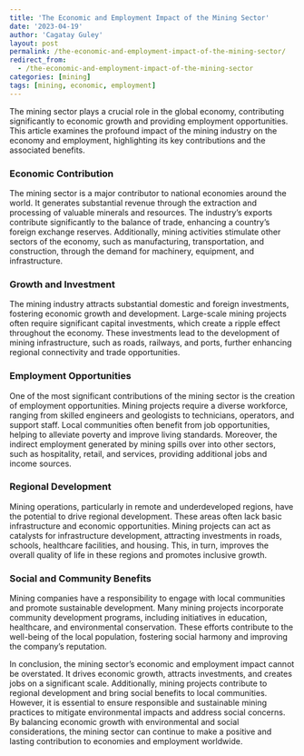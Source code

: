 ```yaml
---
title: 'The Economic and Employment Impact of the Mining Sector'
date: '2023-04-19'
author: 'Cagatay Guley'
layout: post
permalink: /the-economic-and-employment-impact-of-the-mining-sector/
redirect_from:
  - /the-economic-and-employment-impact-of-the-mining-sector
categories: [mining]
tags: [mining, economic, employment]
---
```


The mining sector plays a crucial role in the global economy, contributing significantly to economic growth and providing employment opportunities. This article examines the profound impact of the mining industry on the economy and employment, highlighting its key contributions and the associated benefits.

### Economic Contribution

The mining sector is a major contributor to national economies around the world. It generates substantial revenue through the extraction and processing of valuable minerals and resources. The industry’s exports contribute significantly to the balance of trade, enhancing a country’s foreign exchange reserves. Additionally, mining activities stimulate other sectors of the economy, such as manufacturing, transportation, and construction, through the demand for machinery, equipment, and infrastructure.

### Growth and Investment

The mining industry attracts substantial domestic and foreign investments, fostering economic growth and development. Large-scale mining projects often require significant capital investments, which create a ripple effect throughout the economy. These investments lead to the development of mining infrastructure, such as roads, railways, and ports, further enhancing regional connectivity and trade opportunities.

### Employment Opportunities

One of the most significant contributions of the mining sector is the creation of employment opportunities. Mining projects require a diverse workforce, ranging from skilled engineers and geologists to technicians, operators, and support staff. Local communities often benefit from job opportunities, helping to alleviate poverty and improve living standards. Moreover, the indirect employment generated by mining spills over into other sectors, such as hospitality, retail, and services, providing additional jobs and income sources.

### Regional Development

Mining operations, particularly in remote and underdeveloped regions, have the potential to drive regional development. These areas often lack basic infrastructure and economic opportunities. Mining projects can act as catalysts for infrastructure development, attracting investments in roads, schools, healthcare facilities, and housing. This, in turn, improves the overall quality of life in these regions and promotes inclusive growth.

### Social and Community Benefits

Mining companies have a responsibility to engage with local communities and promote sustainable development. Many mining projects incorporate community development programs, including initiatives in education, healthcare, and environmental conservation. These efforts contribute to the well-being of the local population, fostering social harmony and improving the company’s reputation.

In conclusion, the mining sector’s economic and employment impact cannot be overstated. It drives economic growth, attracts investments, and creates jobs on a significant scale. Additionally, mining projects contribute to regional development and bring social benefits to local communities. However, it is essential to ensure responsible and sustainable mining practices to mitigate environmental impacts and address social concerns. By balancing economic growth with environmental and social considerations, the mining sector can continue to make a positive and lasting contribution to economies and employment worldwide.